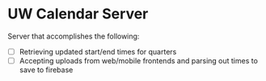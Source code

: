 # UW Calendar Server

Server that accomplishes the following:

- [ ] Retrieving updated start/end times for quarters
- [ ] Accepting uploads from web/mobile frontends and parsing out times to save to firebase
